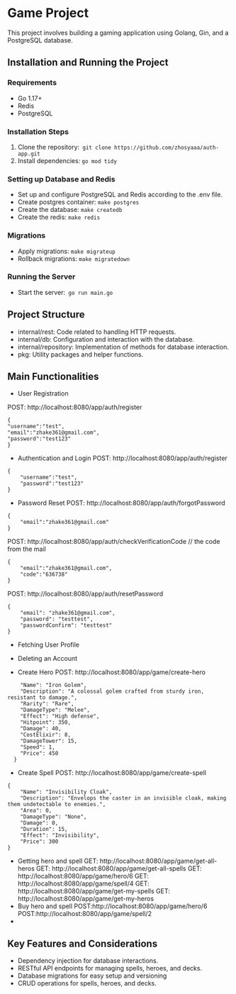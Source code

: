 # Game Project

This project involves building a gaming application using Golang, Gin, and a PostgreSQL database.
## Installation and Running the Project

### Requirements
- Go 1.17+
- Redis
- PostgreSQL

### Installation Steps
1. Clone the repository:``` git clone https://github.com/zhosyaaa/auth-app.git```
2. Install dependencies: ```go mod tidy```

### Setting up Database and Redis
- Set up and configure PostgreSQL and Redis according to the .env file.
- Create postgres container: ```make postgres```
- Create the database: ```make createdb```
- Create the redis: ```make redis```

### Migrations
- Apply migrations: ```make migrateup```
- Rollback migrations: ```make migratedown```

### Running the Server
- Start the server:``` go run main.go```

## Project Structure
- internal/rest: Code related to handling HTTP requests.
- internal/db: Configuration and interaction with the database.
- internal/repository: Implementation of methods for database interaction.
- pkg: Utility packages and helper functions.

## Main Functionalities
- User Registration

POST: http://localhost:8080/app/auth/register
```
{
"username":"test",
"email":"zhake361@gmail.com",
"password":"test123"
}
```

- Authentication and Login
POST: http://localhost:8080/app/auth/register
```
{
    "username":"test",
    "password":"test123"
}
```
- Password Reset
POST: http://localhost:8080/app/auth/forgotPassword
```
{
    "email":"zhake361@gmail.com"
}
```
POST: http://localhost:8080/app/auth/checkVerificationCode
// the code from the mail
```
{
    "email":"zhake361@gmail.com",
    "code":"636738" 
}
```
POST: http://localhost:8080/app/auth/resetPassword
```
{
    "email": "zhake361@gmail.com",
    "password": "testtest",
    "passwordConfirm": "testtest"
}
```
- Fetching User Profile
- Deleting an Account

- Create Hero
POST: http://localhost:8080/app/game/create-hero
```{
    "Name": "Iron Golem",
    "Description": "A colossal golem crafted from sturdy iron, resistant to damage.",
    "Rarity": "Rare",
    "DamageType": "Melee",
    "Effect": "High defense",
    "Hitpoint": 350,
    "Damage": 40,
    "CostElixir": 8,
    "DamageTower": 15,
    "Speed": 1,
    "Price": 450
  }
```
- Create Spell
POST: http://localhost:8080/app/game/create-spell
```
{
    "Name": "Invisibility Cloak",
    "Description": "Envelops the caster in an invisible cloak, making them undetectable to enemies.",
    "Area": 0,
    "DamageType": "None",
    "Damage": 0,
    "Duration": 15,
    "Effect": "Invisibility",
    "Price": 300
}
```
- Getting hero and spell
GET: http://localhost:8080/app/game/get-all-heros
GET: http://localhost:8080/app/game/get-all-spells
GET: http://localhost:8080/app/game/hero/6
GET: http://localhost:8080/app/game/spell/4
GET: http://localhost:8080/app/game/get-my-spells
GET: http://localhost:8080/app/game/get-my-heros
- Buy hero and spell
POST:http://localhost:8080/app/game/hero/6
POST:http://localhost:8080/app/game/spell/2
- 
## Key Features and Considerations
- Dependency injection for database interactions.
- RESTful API endpoints for managing spells, heroes, and decks.
- Database migrations for easy setup and versioning
- CRUD operations for spells, heroes, and decks.
